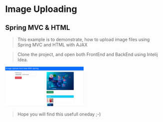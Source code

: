 # **Image Uploading**
## Spring MVC & HTML

> This example is to demonstrate, how to upload image files using Spring MVC and HTML with AJAX

> Clone the project, and open both FrontEnd and BackEnd using Intelij Idea.

<img src="assets/ss.png" width="50%">

> Hope you will find this usefull oneday ;-)